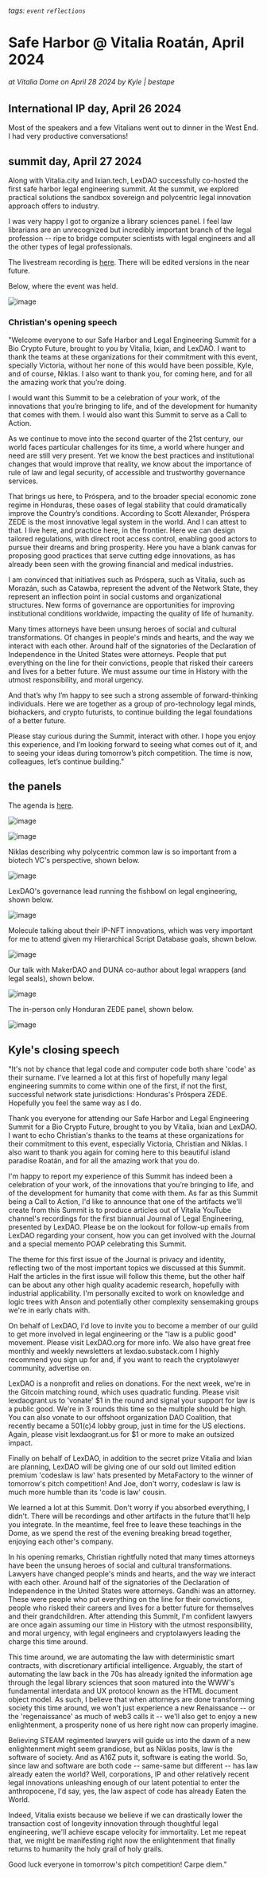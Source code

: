 ###### tags: `event` `reflections`

# Safe Harbor @ Vitalia Roatán, April 2024

###### at Vitalia Dome on *April 28 2024* by Kyle | bestape

## International IP day, April 26 2024

Most of the speakers and a few Vitalians went out to dinner in the West End. I had very productive conversations!

## summit day, April 27 2024

Along with Vitalia.city and Ixian.tech, LexDAO successfully co-hosted the first safe harbor legal engineering summit. At the summit, we explored practical solutions the sandbox sovereign and polycentric legal innovation approach offers to industry.

I was very happy I got to organize a library sciences panel. I feel law librarians are an unrecognized but incredibly important branch of the legal profession -- ripe to bridge computer scientists with legal engineers and all the other types of legal professionals.

The livestream recording is [here](https://www.youtube.com/live/a6IpBejvPus). There will be edited versions in the near future.

Below, where the event was held.

![image](https://hackmd.io/_uploads/B1TJwG3Z0.png)


### Christian's opening speech

"Welcome everyone to our Safe Harbor and Legal Engineering Summit for a Bio Crypto Future, brought to you by Vitalia, Ixian, and LexDAO. I want to thank the teams at these organizations for their commitment with this event, specially Victoria, without her none of this would have been possible, Kyle, and of course, Niklas. I also want to thank you, for coming here, and for all the amazing work that you’re doing.

I would want this Summit to be a celebration of your work, of the innovations that you’re bringing to life, and of the development for humanity that comes with them. I would also want this Summit to serve as a Call to Action. 

As we continue to move into the second quarter of the 21st century, our world faces particular challenges for its time, a world where hunger and need are still very present. Yet we know the best practices and institutional changes that would improve that reality, we know about the importance of rule of law and legal security, of accessible and trustworthy governance services. 

That brings us here, to Próspera, and to the broader special economic zone regime in Honduras, these oases of legal stability that could dramatically improve the Country’s conditions. According to Scott Alexander, Próspera ZEDE is the most innovative legal system in the world. And I can attest to that. I live here, and practice here, in the frontier. Here we can design tailored regulations, with direct root access control, enabling good actors to pursue their dreams and bring prosperity. Here you have a blank canvas for proposing good practices that serve cutting edge innovations, as has already been seen with the growing financial and medical industries.

I am convinced that initiatives such as Próspera, such as Vitalia, such as Morazán, such as Catawba, represent the advent of the Network State, they represent an inflection point in social customs and organizational structures. New forms of governance are opportunities for improving institutional conditions worldwide, impacting the quality of life of humanity. 

Many times attorneys have been unsung heroes of social and cultural transformations. Of changes in people's minds and hearts, and the way we interact with each other. Around half of the signatories of the Declaration of Independence in the United States were attorneys. People that put everything on the line for their convictions, people that risked their careers and lives for a better future. We must assume our time in History with the utmost responsibility, and moral urgency. 

And that’s why I’m happy to see such a strong assemble of forward-thinking individuals. Here we are together as a group of pro-technology legal minds, biohackers, and crypto futurists, to continue building the legal foundations of a better future. 

Please stay curious during the Summit, interact with other. I hope you enjoy this experience, and I’m looking forward to seeing what comes out of it, and to seeing your ideas during tomorrow’s pitch competition. The time is now, colleagues, let’s continue building."

## the panels

The agenda is [here](http://info.vitalia.city/agenda-safe-harbor).

![image](https://hackmd.io/_uploads/BkzHmVnbC.png)

![image](https://hackmd.io/_uploads/SJ28QEhZR.png)

Niklas describing why polycentric common law is so important from a biotech VC's perspective, shown below. 

![image](https://hackmd.io/_uploads/r1Y5vEnW0.png)

LexDAO's governance lead running the fishbowl on legal engineering, shown below.

![image](https://hackmd.io/_uploads/HyM6WE3W0.png)

Molecule talking about their IP-NFT innovations, which was very important for me to attend given my Hierarchical Script Database goals, shown below.

![image](https://hackmd.io/_uploads/HJQm_E3bA.png)

Our talk with MakerDAO and DUNA co-author about legal wrappers (and legal seals), shown below.

![image](https://hackmd.io/_uploads/ryaWMVnWC.png)

The in-person only Honduran ZEDE panel, shown below.

![image](https://hackmd.io/_uploads/ByDS44h-C.png)

## Kyle's closing speech

"It's not by chance that legal code and computer code both share 'code' as their surname. I've learned a lot at this first of hopefully many legal engineering summits to come within one of the first, if not the first, successful network state jurisdictions: Honduras's Próspera ZEDE. Hopefully you feel the same way as I do.

Thank you everyone for attending our Safe Harbor and Legal Engineering Summit for a Bio Crypto Future, brought to you by Vitalia, Ixian and LexDAO. I want to echo Christian's thanks to the teams at these organizations for their commitment to this event, especially Victoria, Christian and Niklas. I also want to thank you again for coming here to this beautiful island paradise Roatán, and for all the amazing work that you do.

I'm happy to report my experience of this Summit has indeed been a celebration of your work, of the innovations that you’re bringing to life, and of the development for humanity that come with them. As far as this Summit being a Call to Action, I'd like to announce that one of the artifacts we'll create from this Summit is to produce articles out of Vitalia YouTube channel's recordings for the first biannual Journal of Legal Engineering, presented by LexDAO. Please be on the lookout for follow-up emails from LexDAO regarding your consent, how you can get involved with the Journal and a special memento POAP celebrating this Summit.

The theme for this first issue of the Journal is privacy and identity, reflecting two of the most important topics we discussed at this Summit. Half the articles in the first issue will follow this theme, but the other half can be about any other high quality academic research, hopefully with industrial applicability. I'm personally excited to work on knowledge and logic trees with Anson and potentially other complexity sensemaking groups we're in early chats with. 

On behalf of LexDAO, I'd love to invite you to become a member of our guild to get more involved in legal engineering or the "law is a public good" movement. Please visit LexDAO.org for more info. We also have great free monthly and weekly newsletters at lexdao.substack.com I highly recommend you sign up for and, if you want to reach the cryptolawyer community, advertise on. 

LexDAO is a nonprofit and relies on donations. For the next week, we're in the Gitcoin matching round, which uses quadratic funding. Please visit lexdaogrant.us to 'vonate' $1 in the round and signal your support for law is a public good. We're in 3 rounds this time so the multiple should be high. You can also vonate to our offshoot organization DAO Coalition, that recently became a 501(c)4 lobby group, just in time for the US elections. Again, please visit lexdaogrant.us for $1 or more to make an outsized impact.

Finally on behalf of LexDAO, in addition to the secret prize Vitalia and Ixian are planning, LexDAO will be giving one of our sold out limited edition premium 'codeslaw is law' hats presented by MetaFactory to the winner of tomorrow's pitch competition! And Joe, don't worry, codeslaw is law is much more humble than its 'code is law' cousin.

We learned a lot at this Summit. Don't worry if you absorbed everything, I didn't. There will be recordings and other artifacts in the future that'll help you integrate. In the meantime, feel free to leave these teachings in the Dome, as we spend the rest of the evening breaking bread together, enjoying each other's company. 

In his opening remarks, Christian rightfully noted that many times attorneys have been the unsung heroes of social and cultural transformations. Lawyers have changed people's minds and hearts, and the way we interact with each other. Around half of the signatories of the Declaration of Independence in the United States were attorneys. Gandhi was an attorney. These were people who put everything on the line for their convictions, people who risked their careers and lives for a better future for themselves and their grandchildren. After attending this Summit, I'm confident lawyers are once again assuming our time in History with the utmost responsibility, and moral urgency, with legal engineers and cryptolawyers leading the charge this time around.

This time around, we are automating the law with deterministic smart contracts, with discretionary artificial intelligence. Arguably, the start of automating the law back in the 70s has already ignited the information age through the legal library sciences that soon matured into the WWW's fundamental interdata and UX protocol known as the HTML document object model. As such, I believe that when attorneys are done transforming society this time around, we won't just experience a new Renaissance -- or the 'regenaissance' as much of web3 calls it -- we'll also get to enjoy a new enlightenment, a prosperity none of us here right now can properly imagine. 

Believing STEAM regimented lawyers will guide us into the dawn of a new enlightenment might seem grandiose, but as Niklas posits, law is the software of society. And as A16Z puts it, software is eating the world. So, since law and software are both code -- same-same but different -- has law already eaten the world? Well, corporations, IP and other relatively recent legal innovations unleashing enough of our latent potential to enter the anthropocene, I'd say, yes, the law aspect of code has already Eaten the World. 

Indeed, Vitalia exists because we believe if we can drastically lower the transaction cost of longevity innovation through thoughtful legal engineering, we'll achieve escape velocity for immortality. Let me repeat that, we might be manifesting right now the enlightenment that finally returns to humanity the holy grail of holy grails.

Good luck everyone in tomorrow's pitch competition! Carpe diem."
